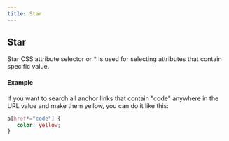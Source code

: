 ```yaml
---
title: Star
---
```

## Star

Star CSS attribute selector or * is used for selecting attributes that contain specific value.

#### Example

If you want to search all anchor links that contain "code" anywhere in the URL value and make them yellow, you can do it like this:
  
 ```css
 a[href*="code"] {
    color: yellow;
 }
 ```



